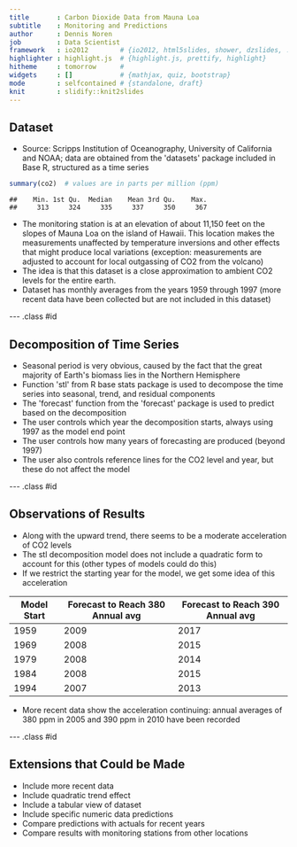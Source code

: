 ```yaml
---
title       : Carbon Dioxide Data from Mauna Loa
subtitle    : Monitoring and Predictions
author      : Dennis Noren
job         : Data Scientist
framework   : io2012        # {io2012, html5slides, shower, dzslides, ...}
highlighter : highlight.js  # {highlight.js, prettify, highlight}
hitheme     : tomorrow      # 
widgets     : []            # {mathjax, quiz, bootstrap}
mode        : selfcontained # {standalone, draft}
knit        : slidify::knit2slides
---
```


## Dataset

* Source: Scripps Institution of Oceanography, University of California  and NOAA; data are obtained from the 'datasets' package included in Base R, structured as a time series

```r
summary(co2)  # values are in parts per million (ppm)
```

```
##    Min. 1st Qu.  Median    Mean 3rd Qu.    Max. 
##     313     324     335     337     350     367
```
* The monitoring station is at an elevation of about 11,150 feet on the slopes of Mauna Loa on the island of Hawaii.  This location makes the measurements unaffected by temperature inversions and other effects that might produce local variations (exception: measurements are adjusted to account for local outgassing of CO2 from the volcano)
* The idea is that this dataset is a close approximation to ambient CO2 levels for the entire earth.
* Dataset has monthly averages from the years 1959 through 1997 (more recent data have been collected but are not included in this dataset)

--- .class #id 

## Decomposition of Time Series

* Seasonal period is very obvious, caused by the fact that the great majority of Earth's biomass lies in the Northern Hemisphere
* Function 'stl' from R base stats package is used to decompose the time series into seasonal, trend, and residual components
* The 'forecast' function from the 'forecast' package is used to predict based on the decomposition
* The user controls which year the decomposition starts, always using 1997 as the model end point
* The user controls how many years of forecasting are produced (beyond 1997)
* The user also controls reference lines for the CO2 level and year, but these do not affect the model

--- .class #id

## Observations of Results

* Along with the upward trend, there seems to be a moderate acceleration of CO2 levels
* The stl decomposition model does not include a quadratic form to account for this (other types of models could do this)
* If we restrict the starting year for the model, we get some idea of this acceleration

Model Start  | Forecast to Reach 380 Annual avg | Forecast to Reach 390 Annual avg
------------ | ----------------- | -----------------
1959 | 2009 | 2017
1969 | 2008 | 2015
1979 | 2008 | 2014
1984 | 2008 | 2015
1994 | 2007 | 2013

* More recent data show the acceleration continuing: annual averages of 380 ppm in 2005 and 390 ppm in 2010 have been recorded

--- .class #id

## Extensions that Could be Made

* Include more recent data
* Include quadratic trend effect
* Include a tabular view of dataset
* Include specific numeric data predictions
* Compare predictions with actuals for recent years
* Compare results with monitoring stations from other locations

